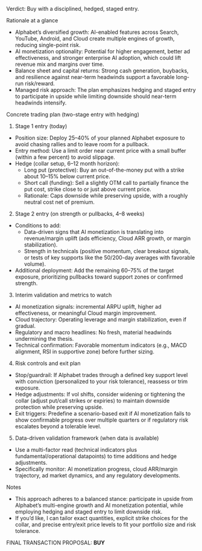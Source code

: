 Verdict: Buy with a disciplined, hedged, staged entry.

Rationale at a glance
- Alphabet’s diversified growth: AI-enabled features across Search, YouTube, Android, and Cloud create multiple engines of growth, reducing single-point risk.
- AI monetization optionality: Potential for higher engagement, better ad effectiveness, and stronger enterprise AI adoption, which could lift revenue mix and margins over time.
- Balance sheet and capital returns: Strong cash generation, buybacks, and resilience against near-term headwinds support a favorable long-run risk/reward.
- Managed risk approach: The plan emphasizes hedging and staged entry to participate in upside while limiting downside should near-term headwinds intensify.

Concrete trading plan (two-stage entry with hedging)
1) Stage 1 entry (today)
- Position size: Deploy 25–40% of your planned Alphabet exposure to avoid chasing rallies and to leave room for a pullback.
- Entry method: Use a limit order near current price with a small buffer (within a few percent) to avoid slippage.
- Hedge (collar setup, 6–12 month horizon):
  - Long put (protective): Buy an out-of-the-money put with a strike about 10–15% below current price.
  - Short call (funding): Sell a slightly OTM call to partially finance the put cost, strike close to or just above current price.
  - Rationale: Caps downside while preserving upside, with a roughly neutral cost net of premium.
2) Stage 2 entry (on strength or pullbacks, 4–8 weeks)
- Conditions to add: 
  - Data-driven signs that AI monetization is translating into revenue/margin uplift (ads efficiency, Cloud ARR growth, or margin stabilization).
  - Strength in technicals (positive momentum, clear breakout signals, or tests of key supports like the 50/200-day averages with favorable volume).
- Additional deployment: Add the remaining 60–75% of the target exposure, prioritizing pullbacks toward support zones or confirmed strength.
3) Interim validation and metrics to watch
- AI monetization signals: incremental ARPU uplift, higher ad effectiveness, or meaningful Cloud margin improvement.
- Cloud trajectory: Operating leverage and margin stabilization, even if gradual.
- Regulatory and macro headlines: No fresh, material headwinds undermining the thesis.
- Technical confirmation: Favorable momentum indicators (e.g., MACD alignment, RSI in supportive zone) before further sizing.
4) Risk controls and exit plan
- Stop/guardrail: If Alphabet trades through a defined key support level with conviction (personalized to your risk tolerance), reassess or trim exposure.
- Hedge adjustments: If vol shifts, consider widening or tightening the collar (adjust put/call strikes or expiries) to maintain downside protection while preserving upside.
- Exit triggers: Predefine a scenario-based exit if AI monetization fails to show confirmable progress over multiple quarters or if regulatory risk escalates beyond a tolerable level.
5) Data-driven validation framework (when data is available)
- Use a multi-factor read (technical indicators plus fundamental/operational datapoints) to time additions and hedge adjustments.
- Specifically monitor: AI monetization progress, cloud ARR/margin trajectory, ad market dynamics, and any regulatory developments.

Notes
- This approach adheres to a balanced stance: participate in upside from Alphabet’s multi-engine growth and AI monetization potential, while employing hedging and staged entry to limit downside risk.
- If you’d like, I can tailor exact quantities, explicit strike choices for the collar, and precise entry/exit price levels to fit your portfolio size and risk tolerance.

FINAL TRANSACTION PROPOSAL: **BUY**